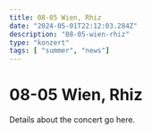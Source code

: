 ```yaml
---
title: 08-05 Wien, Rhiz
date: "2024-05-01T22:12:03.284Z"
description: "08-05-wien-rhiz"
type: "konzert"
tags: [ "summer", "news"]
---
```

# 08-05 Wien, Rhiz

Details about the concert go here.
